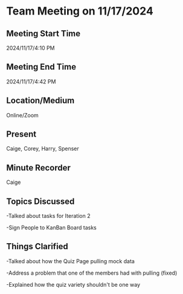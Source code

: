 # Team Meeting on 11/17/2024

## Meeting Start Time

2024/11/17/4:10 PM

## Meeting End Time

2024/11/17/4:42 PM

## Location/Medium

Online/Zoom

## Present

Caige, Corey, Harry, Spenser

## Minute Recorder

Caige

## Topics Discussed

-Talked about tasks for Iteration 2

-Sign People to KanBan Board tasks

## Things Clarified

-Talked about how the Quiz Page pulling mock data

-Address a problem that one of the members had with pulling (fixed)

-Explained how the quiz variety shouldn't be one way 


